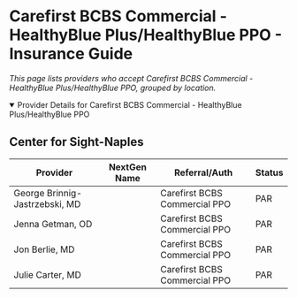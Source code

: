 # Carefirst BCBS Commercial - HealthyBlue Plus/HealthyBlue PPO - Insurance Guide

*This page lists providers who accept Carefirst BCBS Commercial - HealthyBlue Plus/HealthyBlue PPO, grouped by location.*

<details open><summary>Provider Details for Carefirst BCBS Commercial - HealthyBlue Plus/HealthyBlue PPO</summary>

## Center for Sight-Naples

| Provider | NextGen Name | Referral/Auth | Status |
|----------|-------------|--------------|--------|
| George Brinnig-Jastrzebski, MD |  | Carefirst BCBS Commercial PPO | PAR |
| Jenna Getman, OD |  | Carefirst BCBS Commercial PPO | PAR |
| Jon Berlie, MD |  | Carefirst BCBS Commercial PPO | PAR |
| Julie Carter, MD |  | Carefirst BCBS Commercial PPO | PAR |

</details>

